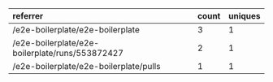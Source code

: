 | referrer                                        | count | uniques |
| :---------------------------------------------- | :---- | :------ |
| /e2e-boilerplate/e2e-boilerplate                | 3     | 1       |
| /e2e-boilerplate/e2e-boilerplate/runs/553872427 | 2     | 1       |
| /e2e-boilerplate/e2e-boilerplate/pulls          | 1     | 1       |